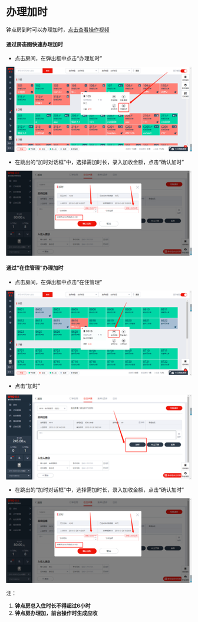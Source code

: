# 办理加时

钟点房到时可以办理加时，[点击查看操作视频](http://crs-pms-vidio.oss-cn-beijing.aliyuncs.com/%E9%92%9F%E7%82%B9%E6%88%BF%E5%8A%A0%E6%97%B6.mp4)

#### 通过房态图快速办理加时

* 点击房间，在弹出框中点击“办理加时”

![](../../../.gitbook/assets/image%20%28281%29.png)

* 在跳出的“加时对话框”中，选择需加时长，录入加收金额，点击“确认加时”

![](../../../.gitbook/assets/image%20%28727%29.png)

#### 通过“在住管理”办理加时

* 点击房间，在弹出框中点击“在住管理”

![](../../../.gitbook/assets/image%20%28542%29.png)

* 点击“加时”

![](../../../.gitbook/assets/image%20%28445%29.png)

* 在跳出的“加时对话框”中，选择需加时长，录入加收金额，点击“确认加时”

![](../../../.gitbook/assets/image%20%28335%29.png)

注：

1. **钟点房总入住时长不得超过6小时**
2.  **钟点房办理加，前台操作时生成应收**


